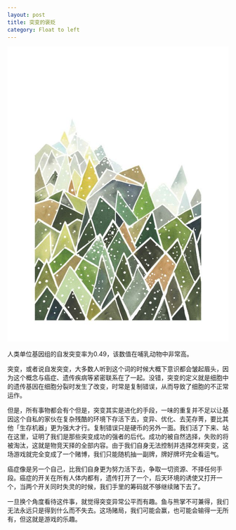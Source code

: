 ```yaml
---
layout: post
title: 突变的褒贬
category: Float to left
---
```


![set](/images/mutation.jpg "Mutation")

人类单位基因组的自发突变率为0.49，该数值在哺乳动物中非常高。

突变，或者说自发突变，大多数人听到这个词的时候大概下意识都会皱起眉头，因为这个概念与癌症、遗传疾病等紧密联系在了一起。没错，突变的定义就是细胞中的遗传基因在细胞分裂时发生了改变，时常是复制错误，从而导致了细胞的不正常运作。

但是，所有事物都会有个但是，突变其实是进化的手段，一味的重复并不足以让基因这个自私的家伙在复杂残酷的环境下存活下去，变异、优化、去芜存菁，要比其他「生存机器」更为强大才行。复制错误只是硬币的另外一面。我们活了下来、站在这里，证明了我们是那些突变成功的强者的后代。成功的被自然选择，失败的将被淘汰，这就是物竞天择的全部内容。由于我们自身无法控制并选择怎样突变，这场游戏就完全变成了一个赌博，我们只能随机抽一副牌，牌好牌坏完全看运气。

癌症像是另一个自己，比我们自身更为努力活下去，争取一切资源、不择任何手段。癌症的开关在所有人体内都有，遗传打开了一个，后天环境的诱使又打开一个，当两个开关同时失灵的时候，我们手里的筹码就不够继续赌下去了。

一旦换个角度看待这件事，就觉得突变异常公平而有趣。鱼与熊掌不可兼得，我们无法永远只是得到什么而不失去。这场赌局，我们可能会赢，也可能会输得一无所有，但这就是游戏的乐趣。